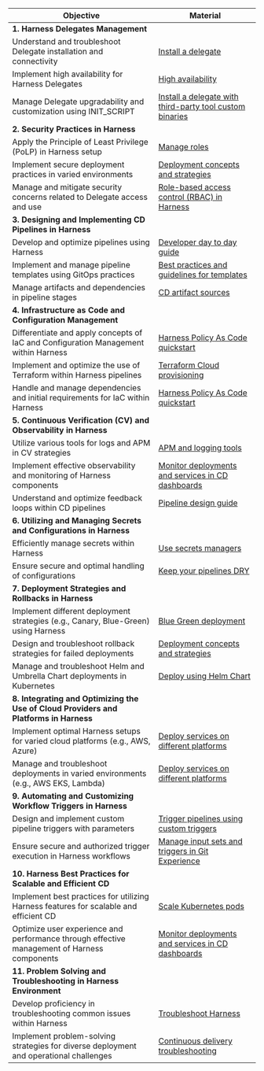 | Objective  | Material |
| ----- | ----|
| **1. Harness Delegates Management** | |
| Understand and troubleshoot Delegate installation and connectivity | [Install a delegate](https://developer.harness.io/docs/platform/delegates/delegate-concepts/delegate-overview/#install-a-delegate)|
| Implement high availability for Harness Delegates  | [High availability](https://developer.harness.io/docs/self-managed-enterprise-edition/advanced-configurations/external-db/postgresql/use-an-external-postgres-database/#high-availability) |
| Manage Delegate upgradability and customization using INIT_SCRIPT  | [Install a delegate with third-party tool custom binaries](https://developer.harness.io/docs/platform/delegates/install-delegates/install-a-delegate-with-3-rd-party-tool-custom-binaries/) |
| **2. Security Practices in Harness** ||
| Apply the Principle of Least Privilege (PoLP) in Harness setup | [Manage roles](https://developer.harness.io/docs/platform/role-based-access-control/add-manage-roles/)|
| Implement secure deployment practices in varied environments | [Deployment concepts and strategies](https://developer.harness.io/docs/continuous-delivery/manage-deployments/deployment-concepts)|
| Manage and mitigate security concerns related to Delegate access and use | [Role-based access control (RBAC) in Harness](https://developer.harness.io/docs/platform/role-based-access-control/rbac-in-harness/)|
| **3. Designing and Implementing CD Pipelines in Harness** | |
| Develop and optimize pipelines using Harness| [Developer day to day guide](https://developer.harness.io/docs/continuous-delivery/cd-onboarding/new-user/rampup-dev)|
| Implement and manage pipeline templates using GitOps practices | [Best practices and guidelines for templates](https://developer.harness.io/docs/platform/templates/templates-best-practices/)|
| Manage artifacts and dependencies in pipeline stages| [CD artifact sources](https://developer.harness.io/docs/continuous-delivery/x-platform-cd-features/services/artifact-sources/)|
| **4. Infrastructure as Code and Configuration Management**||
| Differentiate and apply concepts of IaC and Configuration Management within Harness | [Harness Policy As Code quickstart](https://developer.harness.io/docs/platform/governance/policy-as-code/harness-governance-quickstart/)|
| Implement and optimize the use of Terraform within Harness pipelines| [Terraform Cloud provisioning](https://developer.harness.io/docs/continuous-delivery/cd-infrastructure/terraform-infra/terraform-cloud-deployments/)|
| Handle and manage dependencies and initial requirements for IaC within Harness| [Harness Policy As Code quickstart](https://developer.harness.io/docs/platform/governance/policy-as-code/harness-governance-quickstart/)|
| **5. Continuous Verification (CV) and Observability in Harness**  |  |
| Utilize various tools for logs and APM in CV strategies | [APM and logging tools](https://developer.harness.io/docs/continuous-delivery/verify/cv-results/apm-logs/)|
| Implement effective observability and monitoring of Harness components| [Monitor deployments and services in CD dashboards](https://developer.harness.io/docs/continuous-delivery/monitor-deployments/monitor-cd-deployments/) |
| Understand and optimize feedback loops within CD pipelines | [Pipeline design guide](https://developer.harness.io/docs/continuous-delivery/cd-onboarding/new-user/pipeline-design-guide) |
| **6. Utilizing and Managing Secrets and Configurations in Harness**  | |
| Efficiently manage secrets within Harness | [Use secrets managers](https://developer.harness.io/docs/platform/get-started/tutorials/add-secrets-manager) |
| Ensure secure and optimal handling of configurations | [Keep your pipelines DRY](https://developer.harness.io/docs/continuous-delivery/cd-onboarding/new-user/rampup-dry) |
| **7. Deployment Strategies and Rollbacks in Harness**  | |
| Implement different deployment strategies (e.g., Canary, Blue-Green) using Harness | [Blue Green deployment](https://developer.harness.io/docs/continuous-delivery/manage-deployments/deployment-concepts/#blue-green-deployment)|
| Design and troubleshoot rollback strategies for failed deployments| [Deployment concepts and strategies](https://developer.harness.io/docs/continuous-delivery/manage-deployments/deployment-concepts) |
| Manage and troubleshoot Helm and Umbrella Chart deployments in Kubernetes | [Deploy using Helm Chart](https://developer.harness.io/docs/continuous-delivery/get-started/cd-tutorials/helm-chart)|
| **8. Integrating and Optimizing the Use of Cloud Providers and Platforms in Harness** ||
| Implement optimal Harness setups for varied cloud platforms (e.g., AWS, Azure)| [Deploy services on different platforms](https://developer.harness.io/docs/category/deploy-services-on-different-platforms) |
| Manage and troubleshoot deployments in varied environments (e.g., AWS EKS, Lambda)| [Deploy services on different platforms](https://developer.harness.io/docs/category/deploy-services-on-different-platforms)|
| **9. Automating and Customizing Workflow Triggers in Harness** ||
| Design and implement custom pipeline triggers with parameters | [Trigger pipelines using custom triggers](https://developer.harness.io/docs/platform/triggers/trigger-deployments-using-custom-triggers/)|
| Ensure secure and authorized trigger execution in Harness workflows| [Manage input sets and triggers in Git Experience](https://developer.harness.io/docs/platform/git-experience/manage-input-sets-in-simplified-git-experience/)|
| **10. Harness Best Practices for Scalable and Efficient CD**  ||
| Implement best practices for utilizing Harness features for scalable and efficient CD | [Scale Kubernetes pods](https://developer.harness.io/docs/continuous-delivery/deploy-srv-diff-platforms/kubernetes/kubernetes-executions/scale-kubernetes-replicas/) |
| Optimize user experience and performance through effective management of Harness components | [Monitor deployments and services in CD dashboards](https://developer.harness.io/docs/continuous-delivery/monitor-deployments/monitor-cd-deployments/)|
| **11. Problem Solving and Troubleshooting in Harness Environment**||
| Develop proficiency in troubleshooting common issues within Harness | [Troubleshoot Harness](https://developer.harness.io/docs/troubleshooting/troubleshooting-nextgen/)|
| Implement problem-solving strategies for diverse deployment and operational challenges| [Continuous delivery troubleshooting](https://developer.harness.io/docs/troubleshooting/troubleshooting-nextgen/#continuous-delivery)                                             |
